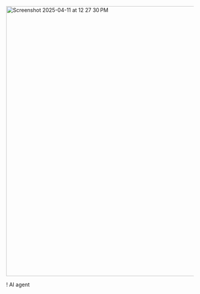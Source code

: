 <img width="726" alt="Screenshot 2025-04-11 at 12 27 30 PM" src="https://github.com/user-attachments/assets/a011566f-5b97-4671-bf72-c06cd26400ee" />

! AI agent
